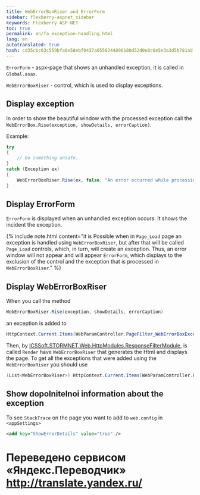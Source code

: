 ```yaml
--- 
title: WebErrorBoxRiser and ErrorForm 
sidebar: flexberry-aspnet_sidebar 
keywords: Flexberry ASP-NET 
toc: true 
permalink: en/fa_exception-handling.html 
lang: en 
autotranslated: true 
hash: cd35cbc03c559bfa0e58ebf0437a0556244896180d52d0e8c0e5e3a3d5b781ad 
--- 
```


`ErrorForm` - aspx-page that shows an unhandled exception, it is called in `Global.asax`. 

`WebErrorBoxRiser` - control, which is used to display exceptions. 

## Display exception 

In order to show the beautiful window with the processed exception call the `WebErrorBox.Rise(exception, showDetails, errorCaption)`. 

Example: 

```csharp
try
{
    // Do something unsafe. 
}
catch (Exception ex)
{
    WebErrorBoxRiser.Rise(ex, false, "An error occurred while processing the form");
}
``` 

## Display ErrorForm 

`ErrorForm` is displayed when an unhandled exception occurs. It shows the incident the exception. 

{% include note.html content="it is Possible when in `Page_Load` page an exception is handled using `WebErrorBoxRiser`, but after that will be called `Page_Load` controls, which, in turn, will create an exception. Thus, an error window will not appear and will appear `ErrorForm`, which displays to the exclusion of the control and the exception that is processed in `WebErrorBoxRiser`." %} 

## Display WebErrorBoxRiser 

When you call the method 

```csharp
WebErrorBoxRiser.Rise(exception, showDetails, errorCaption)
``` 
an exception is added to 

```csharp
HttpContext.Current.Items[WebParamController.PageFilter_WebErrorBoxExceptions]
``` 

Then, by [ICSSoft.STORMNET.Web.HttpModules.ResponseFilterModule](fa_response-filter-module.html), is called `Render` have `WebErrorBoxRiser` that generates the Html and displays the page. 
To get all the exceptions that were added using the `WebErrorBoxRiser` you should use 

```csharp
(List<WebErrorBoxRiser>) HttpContext.Current.Items[WebParamController.PageFilter_WebErrorBoxExceptions];
``` 

## Show dopolnitelnoi information about the exception 

To see `StackTrace` on the page you want to add to `web.config` in `<appSettings>` 

```xml
<add key="ShowErrorDetails" value="true" />
``` 



 # Переведено сервисом «Яндекс.Переводчик» http://translate.yandex.ru/